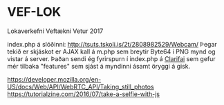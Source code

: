 # VEF-LOK
Lokaverkefni Veftækni Vetur 2017


index.php á slóðinni: http://tsuts.tskoli.is/2t/2808982529/Webcam/
Þegar tekið er skjáskot er AJAX kall á m.php sem breytir Byte64 í PNG mynd og vistar á server.
Þaðan sendi ég fyrirspurn í index.php á [Clarifai](https://www.clarifai.com/) sem gefur mér tilbaka "features" sem sjást á myndinni ásamt öryggi á gisk.

https://developer.mozilla.org/en-US/docs/Web/API/WebRTC_API/Taking_still_photos
https://tutorialzine.com/2016/07/take-a-selfie-with-js
